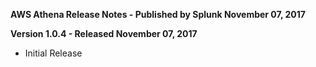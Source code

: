 **AWS Athena Release Notes - Published by Splunk November 07, 2017**


**Version 1.0.4 - Released November 07, 2017**

* Initial Release
